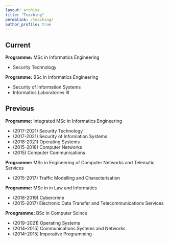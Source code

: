 ```yaml
---
layout: archive
title: "Teaching"
permalink: /teaching/
author_profile: true
---
```


## Current

**Programme:** MSc in Informatics Engineering
- Security Technology

**Programme:** BSc in Informatics Engineering
- Security of Information Systems
- Informatics Laboratories III


## Previous

**Programme:** Integrated MSc in Informatics Engineering
- (2017-2021) Security Technology
- (2017-2021) Security of Information Systems
- (2018-2021) Operating Systems
- (2015-2018) Computer Networks
- (2015) Computer Communications

**Programme:** MSc in Engineering of Computer Networks and Telematic Services
- (2015-2017) Traffic Modelling and Characterisation

**Programme:** MSc in in Law and Informatics
- (2018-2019) Cybercrime
- (2015-2017) Electronic Data Transfer and Telecommunications Services

**Proogramme:** BSc in Computer Scince
- (2019–2021) Operating Systems
- (2014–2015) Communications Systems and Networks
- (2014–2015) Imperative Programming